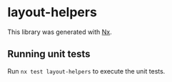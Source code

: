 # layout-helpers

This library was generated with [Nx](https://nx.dev).

## Running unit tests

Run `nx test layout-helpers` to execute the unit tests.
